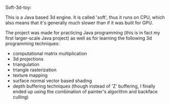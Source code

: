 Soft-3d-toy:

This is a Java based 3d engine. It is called 'soft', thus it runs on CPU, which also means
that it's generally much slower than if it was built for GPU.

The project was made for practicing Java programming (this is in fact my first larger-scale
Java project) as well as for learning the following 3d programming techniques:

  - computational matrix multiplication
  - 3d projections
  - triangulation
  - triangle rasterization
  - texture mapping
  - surface normal vector based shading
  - depth buffering techniques (though instead of 'Z' buffering, I finally ended up
                                using the combination of painter's algorithm and
                                backface culling)
  
